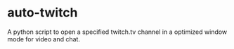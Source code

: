 # auto-twitch
A python script to open a specified twitch.tv channel in a optimized window mode for video and chat.
